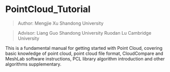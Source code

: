 # PointCloud_Tutorial
>Author:   Mengjie Xu Shandong University 

>Advisor:   Liang Guo Shandong University    Ruodan Lu Cambridge University 
           
This is a fundamental manual for getting started with Point Cloud, covering basic knowledge of point cloud, point cloud file format, CloudCompare and MeshLab software instructions, PCL library algorithm introduction and other algorithms supplementary.
